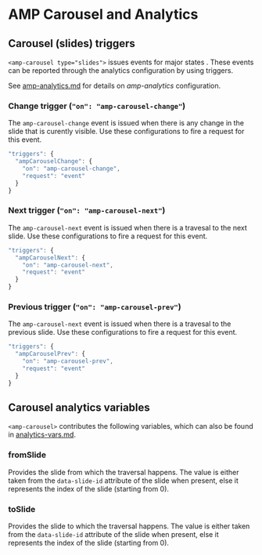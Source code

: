 <!---
Copyright 2016 The AMP HTML Authors. All Rights Reserved.

Licensed under the Apache License, Version 2.0 (the "License");
you may not use this file except in compliance with the License.
You may obtain a copy of the License at

      http://www.apache.org/licenses/LICENSE-2.0

Unless required by applicable law or agreed to in writing, software
distributed under the License is distributed on an "AS-IS" BASIS,
WITHOUT WARRANTIES OR CONDITIONS OF ANY KIND, either express or implied.
See the License for the specific language governing permissions and
limitations under the License.
-->

# <a name="amp-carousel-analytics"></a>AMP Carousel and Analytics

## Carousel (slides) triggers

`<amp-carousel type="slides">` issues events for major states . These events can be reported through the analytics configuration by using triggers.

See [amp-analytics.md](../amp-analytics/amp-analytics.md) for details on *amp-analytics* configuration.

### Change trigger (`"on": "amp-carousel-change"`)

The `amp-carousel-change` event is issued when there is any change in the slide that is curently visible. Use these configurations to fire a request for this event.

```javascript
"triggers": {
  "ampCarouselChange": {
    "on": "amp-carousel-change",
    "request": "event"
  }
}
```

### Next trigger (`"on": "amp-carousel-next"`)

The `amp-carousel-next` event is issued when there is a travesal to the next slide. Use these configurations to fire a request for this event.

```javascript
"triggers": {
  "ampCarouselNext": {
    "on": "amp-carousel-next",
    "request": "event"
  }
}
```

### Previous trigger (`"on": "amp-carousel-prev"`)

The `amp-carousel-next` event is issued when there is a travesal to the previous slide. Use these configurations to fire a request for this event.

```javascript
"triggers": {
  "ampCarouselPrev": {
    "on": "amp-carousel-prev",
    "request": "event"
  }
}
```

## Carousel analytics variables

`<amp-carousel>` contributes the following variables, which can also be found in [analytics-vars.md](/extensions/amp-analytics/analytics-vars.md#fromslide).

### fromSlide

Provides the slide from which the traversal happens. The value is either taken from the `data-slide-id` attribute of the slide when present, else it represents the index of the slide (starting from 0).

### toSlide

Provides the slide to which the traversal happens. The value is either taken from the `data-slide-id` attribute of the slide when present, else it represents the index of the slide (starting from 0).

